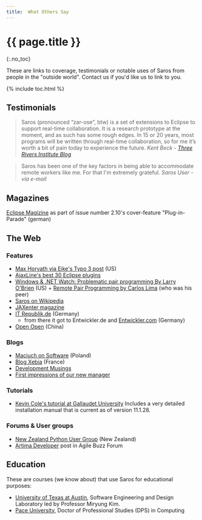 ```yaml
---
title:  What Others Say
---
```


# {{ page.title }}
{:.no_toc}

These are links to coverage, testimonials or notable uses of Saros from
people in the "outside world". Contact us if you'd like us to link to
you.

{% include toc.html %}

## Testimonials

> Saros (pronounced “zar-ose”, btw) is a set of extensions to Eclipse to
> support real-time collaboration. It is a research prototype at the
> moment, and as such has some rough edges. In 15 or 20 years, most
> programs will be written through real-time collaboration, so for me
> it’s worth a bit of pain today to experience the future.
> *Kent Beck - [Three Rivers Institute Blog](http://www.threeriversinstitute.org/blog/?p=584)*

> Saros has been one of the key factors in being able to accommodate
> remote workers like me. For that I'm extremely grateful.
> *Saros User - via e-mail*


## Magazines

[Eclipse Magizine](http://it-republik.de/jaxenter/eclipse-magazin-ausgaben/Plug-in-Parade-000340.md)
as part of issue number 2.10's cover-feature "Plug-in-Parade" (german)

## The Web

### Features

-   [Max Horvath via Eike's Typo 3
    post](http://www.maxhorvath.com/2009/08/saros-distributed-pair-programming-plugin-for-eclipse.md) (US)
-   [AjaxLine's best 30 Eclipse
    plugins](http://www.ajaxline.com/best-eclipse-plugins)
-   [Windows & .NET Watch: Problematic pair programming By Larry
    O'Brien](http://www.sdtimes.com/WINDOWS__NET_WATCH_PROBLEMATIC_PAIR_PROGRAMMING/By_Larry_O_Brien/About_EXTREMEPROGRAMMING/34158) (US)
    + [Remote Pair Programming by Carlos
    Lima](http://priodev.blogspot.com/2010/03/solutionatic-pair-programming.md) (who
    was his peer)
-   [Saros on
    Wikipedia](http://en.wikipedia.org/wiki/Saros_%28Software%29)
-   [JAXenter
    magazine](http://jaxenter.com/saros-10-7-30-now-with-support-for-version-control-systems-29140.md)
-   [IT
    Republik.de](http://it-republik.de/jaxenter/news/Pairprogramming-Plug-in-fuer-Eclipse-048754.md) (Germany)
    -   from there it got to Entwickler.de
        and [Entwickler.com](http://entwickler.com/itr/news/psecom,id,47163,nodeid,82.md) (Germany)
-   [Open Open](http://www.open-open.com/open244204.htm) (China)

### Blogs

-   [Maciuch on
    Software](http://maciuch-on-software.blogspot.com/) (Poland)
-   [Blog
    Xebia](http://blog.xebia.fr/2009/09/21/revue-de-presse-xebia-127/) (France)
-   [Development
    Musings](http://0sumgain.blogspot.com/2009/10/saros-pair-programming-plugin-for.md)
-   [First impressions of our new
    manager](http://floss.blogs.lincoln.ac.uk/2009/11/25/an-introduction-to-saros/)

### Tutorials

-   [Kevin Cole's tutorial at Gallaudet
    University](http://research.gallaudet.edu/Tutorials/saros/) Includes
    a very detailed installation manual that is current as of
    version 11.1.28.

### Forums & User groups

-   [New Zealand Python User
    Group](http://groups.google.com/group/nzpug/browse_thread/thread/72d9cecc5dd02369) (New Zealand)
-   [Artima
    Developer](http://www.artima.com/forums//flat.jsp?forum=155&thread=326679) post
    in Agile Buzz Forum

## Education

These are courses (we know about) that use Saros for educational
purposes:

-   [University of Texas at
    Austin](http://users.ece.utexas.edu/~miryung/teaching/EE461L-Spring2012/main.md),
    Software Engineering and Design Laboratory led by Professor
    Miryung Kim.
-   [Pace
    University](http://www.pace.edu/seidenberg/seidenberg-programs/doctoral-programs/dps-for-computing-and-it-professionals),
    Doctor of Professional Studies (DPS) in Computing